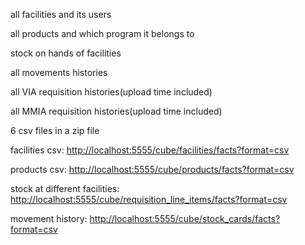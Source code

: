 all facilities and its users

all products and which program it belongs to

stock on hands of facilities

all movements histories

all VIA requisition histories(upload time included)

all MMIA requisition histories(upload time included)

6 csv files in a zip file

facilities csv: [http://localhost:5555/cube/facilities/facts?format=csv](http://localhost:5555/cube/facilities/facts?format=csv)

products csv: [http://localhost:5555/cube/products/facts?format=csv](http://localhost:5555/cube/products/facts?format=csv)

stock at different facilities: [http://localhost:5555/cube/requisition_line_items/facts?format=csv](http://localhost:5555/cube/requisition_line_items/facts?format=csv)

movement history:  [http://localhost:5555/cube/stock_cards/facts?format=csv](http://localhost:5555/cube/stock_cards/facts?format=csv)
